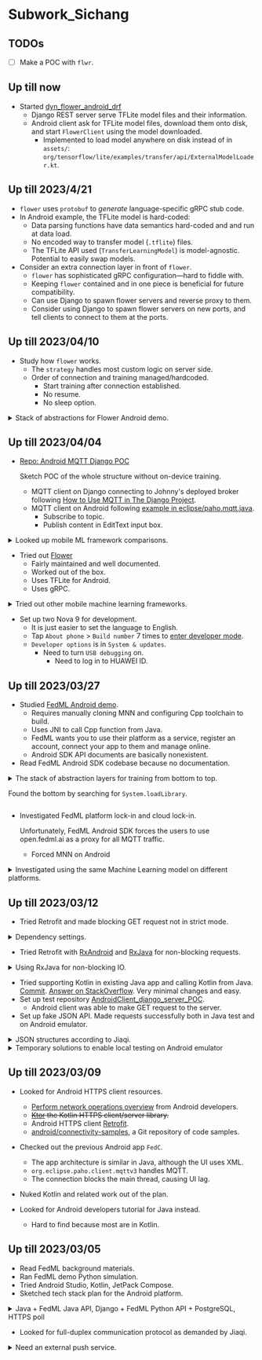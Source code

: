 # Subwork\_Sichang

## TODOs

- [ ] Make a POC with `flwr`.

## Up till now

- Started [dyn_flower_android_drf](https://github.com/SichangHe/dyn_flower_android_drf)
    - Django REST server serve TFLite model files and their information.
    - Android client ask for TFLite model files, download them onto disk,
        and start `FlowerClient` using the model downloaded.
        - Implemented to load model anywhere on disk instead of in `assets/`:
            `org/tensorflow/lite/examples/transfer/api/ExternalModelLoader.kt`.

## Up till 2023/4/21

- `flower` uses `protobuf` to *generate* language-specific gRPC stub code.
- In Android example, the TFLite model is hard-coded:
    - Data parsing functions have data semantics hard-coded and
        and run at data load.
    - No encoded way to transfer model (`.tflite`) files.
    - The TFLite API used (`TransferLearningModel`) is model-agnostic.
        Potential to easily swap models.
- Consider an extra connection layer in front of `flower`.
    - `flower` has sophisticated gRPC configuration—hard to fiddle with.
    - Keeping `flower` contained and in one piece is beneficial for future
        compatibility.
    - Can use Django to spawn flower servers and reverse proxy to them.
    - Consider using Django to spawn flower servers on new ports,
        and tell clients to connect to them at the ports.

## Up till 2023/04/10

- Study how `flower` works.
    - The `strategy` handles most custom logic on server side.
    - Order of connection and training managed/hardcoded.
        - Start training after connection established.
        - No resume.
        - No sleep option.

<details>
<summary>Stack of abstractions for Flower Android demo.</summary>

Server.

- `GrpcBridge` in `server/grpc_server/grpc_bridge.py`, `common/serde`.
- `GrpcClientProxy(ClientProxy)` in `server/grpc_server/grpc_client_proxy.py`.
- `fit_client` in `server/server.py`.
- `Server` in `server/server.py`.
- `run_server` in `server/app.py`.

gRPC server.

- `FlowerServiceServicer(transport_pb2_grpc.FlowerServiceServicer)`
    in `server/grpc_server/flower_service_servicer.py`.
- `start_grpc_server` in `server/grpc_server/grpc_server.py`.

Android client gRPC client.

- `FlowerServiceGrpc` defined in `proto/transport.proto`.
- `FlowerServiceRunnable`.
- `runGrpc`.

</details>

## Up till 2023/04/04

- [Repo: Android MQTT Django POC](https://github.com/SichangHe/Android_MQTT_django_POC)

    Sketch POC of the whole structure without on-device training.
    - MQTT client on Django connecting to Johnny's deployed broker following
        [How to Use MQTT in The Django Project](https://www.emqx.com/en/blog/how-to-use-mqtt-in-django).
    - MQTT client on Android following [example in
        eclipse/paho.mqtt.java](https://github.com/eclipse/paho.mqtt.java/blob/f4e0db802a4433645ef011e711646a09ec9fae89/org.eclipse.paho.sample.mqttv3app/src/main/java/org/eclipse/paho/sample/mqttv3app/Sample.java#L50).
        - Subscribe to topic.
        - Publish content in EditText input box.

<details>
<summary>Looked up mobile ML framework comparisons.</summary>

- Tensorflow Lite was benchmarked to be a few times faster than PyTorch Mobile.
    [Comparison and Benchmarking of AI Models and Frameworks on Mobile Devices](https://arxiv.org/pdf/2005.05085.pdf).
- [A Comprehensive Benchmark of Deep Learning Libraries on Mobile Devices](https://xumengwei.github.io/files/WWW22-MobileDLLibs.pdf):
    - No clear winner on neither CPU nor GPU. ncnn is generally fastest.
    - PyTorch Mobile did not have GPU support.
- [On-Device Deep Learning: PyTorch Mobile and TensorFlow Lite](https://www.kdnuggets.com/2021/11/on-device-deep-learning-pytorch-mobile-tensorflow-lite.html):
    - PyTorch Mobile and PyTorch share codebase, no conversion problem.
    - TFLite and Tensorflow are difference codebase,
        use care when choosing operators for models.

</details>

- Tried out [Flower](https://flower.dev)
    - Fairly maintained and well documented.
    - Worked out of the box.
    - Uses TFLite for Android.
    - Uses gRPC.

<details>
<summary>Tried out other mobile machine learning frameworks.</summary>

- MNN

    Their Android demo is extremely old, buggy, and does not work.
    The setup is long but simple.
- TensorFlow Lite
    - [Outdated tutorial](https://www.tensorflow.org/lite/examples/on_device_training/overview).
        - The basics have not changed, though.
    - [Up-to-date example](https://github.com/SichangHe/tensorflow--examples/tree/master/lite/examples/model_personalization/android).
        - Updated last week.
        - Builds and runs out of the box.
        - Uses Kotlin.
        - Lots of ceremonies doing simple things (1000 lines of Kotlin).
        - Training code is simple (at TransferLearningHelper.kt:training)
- Pytorch Mobile
    - Android demo also very old, but does work.
    - Updating their package works.
    - No on-device training support found.
- FedML
    - Workflow has to run on FedML servers.
    - Web GUI based.
    - Server-side implementation proprietary.
    - Client require full disk access.
    - Client only connects to FedML servers both via HTTPS and MQTT.

</details>

- Set up two Nova 9 for development.
    - It is just easier to set the language to English.
    - Tap `About phone` > `Build number` 7 times to [enter developer mode](https://www.youtube.com/watch?v=UQh9QJXoAOA).
    - `Developer options` is in `System & updates`.
        - Need to turn `USB debugging` on.
            - Need to log in to HUAWEI ID.

## Up till 2023/03/27

- Studied [FedML Android demo][fedml-android-demo].
    - Requires manually cloning MNN and configuring Cpp toolchain to build.
    - Uses JNI to call Cpp function from Java.
    - FedML wants you to use their platform as a service,
        register an account, connect your app to them and manage online.
    - Android SDK API documents are basically nonexistent.
- Read FedML Android SDK codebase because no documentation.

<details>
<summary>
The stack of abstraction layers for training from bottom to top.

Found the bottom by searching for `System.loadLibrary`.
</summary>

- `ai/fedml/edge/nativemobilenn/NativeFedMLClientManager.java`
    is the binding for MNN, the deep learning library in Cpp.
- `ai/fedml/edge/service/TrainingExecutor.java`
    is the higher level API for training.
- `ai/fedml/edge/service/ClientManager.java`
    handles both MQTT communication and training.
    Still has `TODO` comments in it.
- `ai/fedml/edge/service/ClientAgentManager.java`
    provides one "documented" method.
- `ai/fedml/edge/service/FedEdgeTrainImpl.java`
- `ai/fedml/edge/service/EdgeService.java`
    is made into a `Service`.
- `ai/fedml/edge/FedEdgeImpl.java`
    runs the service using an `Intent`.
- `ai/fedml/edge/FedEdgeManager.java`
    > This is the top APIs in FedML Android SDK,
    > it supports core training engine and related control commands
    > on your Android devices.

</details>

- Investigated FedML platform lock-in and cloud lock-in.

    Unfortunately, FedML Android SDK forces the users to use open.fedml.ai as a
    proxy for all MQTT traffic.
    - Forced MNN on Android

<details>
<summary>
Investigated using the same Machine Learning model on different platforms.
</summary>

[Open Neural Network Exchange (ONNX)][onnx] supports major Machine
Learning libraries.

- [Deploy ONNX](https://onnxruntime.ai/docs/tutorials/mobile/#develop-the-application)
- [Their runtimes](https://onnxruntime.ai)
- [Deploying Scikit-Learn Models In Android Apps With ONNX](https://towardsdatascience.com/deploying-scikit-learn-models-in-android-apps-with-onnx-b3adabe16bab)
    - The resulting models are small, and the process easy.
    - The parameters are hidden inside the model.
    - The training is done on Python, only inference is done on Android.
    - [Gather the common statistics from the ONNX models](https://github.com/microsoft/onnxruntime/issues/1820)
    - [How do you find the quantization parameter inside of the ONNX model resulted in converting already quantized tflite model to ONNX?](https://stackoverflow.com/questions/74229713/how-do-you-find-the-quantization-parameter-inside-of-the-onnx-model-resulted-in)
- onnxruntime cannot train on mobile currently 😢: [ONNX Runtime Mobile Training
    (Android/iOS)](https://github.com/microsoft/onnxruntime/issues/11098).
    We would have to use a mobile framework anyway.

</details>

## Up till 2023/03/12

- Tried Retrofit and made blocking GET request not in strict mode.

<details>
<summary>Dependency settings.</summary>

```xml
<!-- AndroidManifest.xml -->
    <uses-permission android:name="android.permission.INTERNET" />
    <uses-permission android:name="android.permission.ACCESS_NETWORK_STATE" />
```

```gradle
// build.gradle
implementation 'com.squareup.retrofit2:retrofit:2.9.0'
implementation 'com.squareup.retrofit2:converter-gson:2.9.0'
implementation 'com.google.code.gson:gson:2.10.1'
```

</details>

- Tried Retrofit with [RxAndroid][RxAndroid] and [RxJava][RxJava] for
    non-blocking requests.

<details>
<summary>Using RxJava for non-blocking IO.</summary>

```gradle
// build.gradle
implementation 'io.reactivex.rxjava3:rxandroid:3.0.2'
implementation 'io.reactivex.rxjava3:rxjava:3.1.5'
```

```java
Flowable.fromCallable(someIoTaskFunction)
    .subscribeOn(Schedulers.io())
    .observeOn(AndroidSchedulers.mainThread())
    .subscribe(
        // What to do on the main thread after `someIoTaskFunction` returns.
        functionOnSuccess, functionOnFailure));
```

</details>

- Tried supporting Kotlin in existing Java app and calling Kotlin from Java.
    [Commit](https://github.com/SichangHe/learn_program/commit/563205ca8f812848391b6cfc5033a587707a7b16).
    [Answer on StackOverflow](https://stackoverflow.com/a/75702627/17800723).
    Very minimal changes and easy.
- Set up test repository
    [AndroidClient_django_server_POC][client-server-test-repo].
    - Android client was able to make GET request to the server.
- Set up fake JSON API.
    Made requests successfully both in Java test and on Android emulator.

<details>
<summary>JSON structures according to Jiaqi.</summary>

- POST

    ```json
    {
        "device_id": 0,
        "send_time": 104224314.342,
        "local_loss": 0.452,
        "local_weights": [0, 24, 5],
        "training_duration": 34.542
    }
    ```

- GET

    ```json
    {
        "configuration": {
            "learning_rate": 0.1
        },
        "send_time": 104224314.342,
        "global_weights": [34, 65, 7]
    }
    ```

</details>

<details>
<summary>Temporary solutions to enable local testing on Android emulator</summary>

- Allow HTTP requests.

    ```xml
    <!-- AndroidManifest.xml -->
    <application android:usesCleartextTraffic="true" …>
            …
    </application>
    ```

- Use localhost on emulators according to [Network address
    space](https://developer.android.com/studio/run/emulator-networking#networkaddresses).
- Allow localhost on Django server.

    ```python
    # django_server/settings.py
    ALLOWED_HOSTS = ["10.0.2.2"]
    ```

</details>

## Up till 2023/03/09

- Looked for Android HTTPS client resources.
    - [Perform network operations
        overview][perform-network-operations-overview] from Android developers.
    - ~~[Ktor][ktor] the Kotlin HTTPS client/server library.~~
    - Android HTTPS client [Retrofit][retrofit].
    - [android/connectivity-samples][android-connectivity-samples],
        a Git repository of code samples.

- Checked out the previous Android app `FedC`.
    - The app architecture is similar in Java, although the UI uses XML.
    - `org.eclipse.paho.client.mqttv3` handles MQTT.
    - The connection blocks the main thread, causing UI lag.
- Nuked Kotlin and related work out of the plan.
- Looked for Android developers tutorial for Java instead.
    - Hard to find because most are in Kotlin.

## Up till 2023/03/05

- Read FedML background materials.
- Ran FedML demo Python simulation.
- Tried Android Studio, Kotlin, JetPack Compose.
- Sketched tech stack plan for the Android platform.

<details>
<summary>Java + FedML Java API, Django + FedML Python API + PostgreSQL, HTTPS poll</summary>

Jiaqi asked me for a formal tech stack plan for the Android platform, here is my current sketch:

Android client app: Single Java app shipped to the user.

- Data gathering: UI, user data collection and handling, and HTTPS client in Java.
- ML: Call FedML's Java API for local training.

Server: Single modular Python server with single database.

- Python as language of choice to best support ML exploration.
- ML module:
    - Call FedML's Python API from the server for aggregation.
- Web module: gather and store data.
    - Django for HTTPS server and database interface (ORM).
    - PostgreSQL for database.

HTTPS does not support broadcasting, and we cannot assume that the clients would always be on. So, I assume that the clients will poll the server for new information ever so often. We only need to implement a REST API or something equivalent for the communication.

```mermaid
graph TD;
    K(Java Android app)-->|directly call|J(FedML Java API);
    K-->|poll|S(Django Server)
    S-->|respond|K
    S-->|communicate|D(PostgreSQL)
    S-->|use API|M(Python ML module)
    M-->|call|P(FedML Python API)
```

</details>

- Looked for full-duplex communication protocol as demanded by Jiaqi.

<details>
<summary>Need an external push service.</summary>

For [Push API][Push API], I only found [instruction to make push messages][make-push-message] which is for web apps. Unofficial instructions to make push messages to Android exist on [Intercom Developers][intercom-push-notifications] and [Iterable][iterable-push-notifications], both of which use Firebase for the push service.

My *conclusion* is that we should consider these after we have a working poll model because they involve external services.

</details>

[Push API]: https://developer.mozilla.org/docs/Web/API/Push_API
[make-push-message]: https://developers.google.com/learn/pathways/pwa-push-notifications
[intercom-push-notifications]: https://developers.intercom.com/installing-intercom/docs/react-native-push-notifications
[iterable-push-notifications]: https://support.iterable.com/hc/en-us/articles/115000331943-Setting-up-Android-Push-Notifications-#_1-set-up-firebase-for-your-android-app
[perform-network-operations-overview]: https://developer.android.com/training/basics/network-ops
[ktor]: https://ktor.io
[android-connectivity-samples]: https://github.com/android/connectivity-samples
[retrofit]: https://square.github.io/retrofit/
[RxAndroid]: https://github.com/ReactiveX/RxAndroid
[RxJava]: https://github.com/ReactiveX/RxJava
[client-server-test-repo]: https://github.com/SichangHe/AndroidClient_django_server_POC
[fedml-android-demo]: https://doc.fedml.ai/cross-device/examples/cross_device_android_example.html
[onnx]: https://onnx.ai